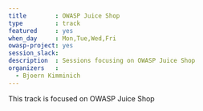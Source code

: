 ```yaml
---
title        : OWASP Juice Shop
type         : track
featured     : yes
when_day     : Mon,Tue,Wed,Fri
owasp-project: yes
session_slack:
description  : Sessions focusing on OWASP Juice Shop
organizers   :
  - Bjoern Kimminich
---
```


This track is focused on OWASP Juice Shop

